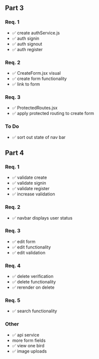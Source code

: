 ## Part 3

### Req. 1
- ✅ create authService.js
- ✅ auth signin
- ✅ auth signout
- ✅ auth register

### Req. 2
- ✅ CreateForm.jsx visual
- ✅ create form functionality
- ✅ link to form

### Req. 3
- ✅ ProtectedRoutes.jsx
- ✅ apply protected routing to create form

### To Do
- ✅ sort out state of nav bar

## Part 4

### Req. 1
- ✅ validate create
- ✅ validate signin
- ✅ validate register
- ✅ increase validation

### Req. 2
- ✅ navbar displays user status

### Req. 3
- ✅ edit form
- ✅ edit functionality
- ✅ edit validation

### Req. 4
- ✅ delete verification
- ✅ delete functionality
- ✅ rerender on delete

### Req. 5
- ✅ search functionality

### Other
- ✅ api service
- more form fields
- ✅ view one bird
- ✅ image uploads